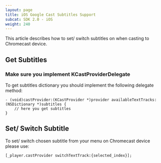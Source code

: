 ```yaml
---
layout: page
title: iOS Google Cast Subtitles Support
subcat: SDK 2.0 - iOS
weight: 240
---
```


This article describes how to set/ switch subtitles on when casting to Chromecast device.

## Get Subtitles

### Make sure you implement **KCastProviderDelegate** 

To get subtitles dictionary you should implement the following delegate method:

```objective_c    
- (void)castProvider:(KCastProvider *)provider availableTextTracks:(NSDictionary *)subtitles {
    // here you get subtitles
}
```

## Set/ Switch Subtitle

To set/ switch chosen subtitle from your menu on Chromecast device please use:

```objective_c    
[_player.castProvider switchTextTrack:{selected_index}];
```
